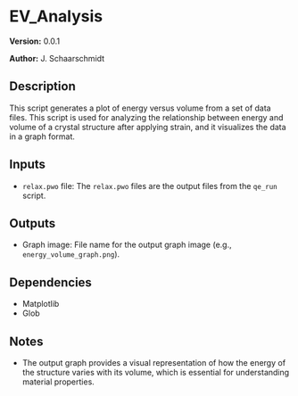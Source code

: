 # EV_Analysis

**Version:** 0.0.1

**Author:** J. Schaarschmidt

## Description

This script generates a plot of energy versus volume from a set of data files. This script is used for analyzing the relationship between energy and volume of a crystal structure after applying strain, and it visualizes the data in a graph format.

## Inputs
- `relax.pwo` file: The `relax.pwo` files are the output files from the `qe_run` script.

## Outputs
- Graph image: File name for the output graph image (e.g., `energy_volume_graph.png`).

## Dependencies
- Matplotlib
- Glob

## Notes
- The output graph provides a visual representation of how the energy of the structure varies with its volume, which is essential for understanding material properties.